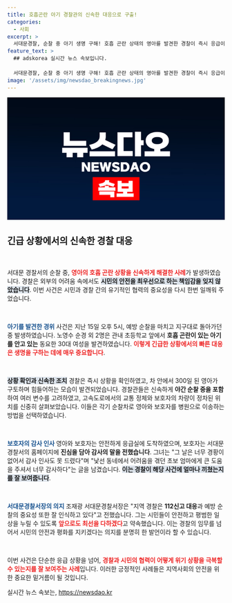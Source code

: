 ```yaml
---
title: 호흡곤란 아기 경찰관의 신속한 대응으로 구출!
categories:
  - 사회
excerpt: >
  서대문경찰, 순찰 중 아기 생명 구해! 호흡 곤란 상태의 영아를 발견한 경찰이 즉시 응급이송, 보호자는 감사 인사를 전하며 따뜻한 이야기를 전했습니다. 경찰의 신속한 대응이 시민의 안전을 이끌었습니다.
feature_text: >
  ## adskorea 실시간 뉴스 속보입니다.

  서대문경찰, 순찰 중 아기 생명 구해! 호흡 곤란 상태의 영아를 발견한 경찰이 즉시 응급이송, 보호자는 감사 인사를 전하며 따뜻한 이야기를 전했습니다. 경찰의 신속한 대응이 시민의 안전을 이끌었습니다.
image: '/assets/img/newsdao_breakingnews.jpg'
---
```


<p><img src="/assets/img/newsdao_breakingnews.jpg" alt="adskorea 속보" /></p>

<h2 data-ke-size="size26">긴급 상황에서의 신속한 경찰 대응</h2>

<p data-ke-size="size16">&nbsp;</p>

<p>서대문 경찰서의 순찰 중, <b><span style="color: #ee2323;">영아의 호흡 곤란 상황을 신속하게 해결한 사례</span></b>가 발생하였습니다. 경찰은 외부의 어려움 속에서도 <b><span style="background-color: #21538527;">시민의 안전을 최우선으로 하는 책임감을 잊지 않았습니다</span></b>. 이번 사건은 시민과 경찰 간의 유기적인 협력의 중요성을 다시 한번 일깨워 주었습니다. </p>

<p data-ke-size="size16">&nbsp;</p>

<p><b><span style="color: #1a5490;">아기를 발견한 경위</span></b>
사건은 지난 15일 오후 5시, 예방 순찰을 마치고 지구대로 돌아가던 중 발생하였습니다. 노영수 순경 외 2명은 관내 초등학교 앞에서 <b>호흡 곤란이 있는 아기를 안고 있는</b> 동요한 30대 여성을 발견하였습니다. <b><span style="color: #ee2323;">이렇게 긴급한 상황에서의 빠른 대응은 생명을 구하는 데에 매우 중요합니다</span></b>. </p>

<p data-ke-size="size16">&nbsp;</p>

<p><b><span style="background-color: #21538527;">상황 확인과 신속한 조치</span></b>
경찰은 즉시 상황을 확인하였고, 차 안에서 300일 된 영아가 구토하며 힘들어하는 모습이 발견되었습니다. 경찰관들은 신속하게 <b>야간 순찰 중을 포함</b>하여 여러 변수를 고려하였고, 고속도로에서의 교통 정체와 보호자의 차량이 정차된 위치를 신중히 살펴보았습니다. 이들은 각기 순찰차로 영아와 보호자를 병원으로 이송하는 방법을 선택하였습니다. </p>

<p data-ke-size="size16">&nbsp;</p>

<p><b><span style="color: #1a5490;">보호자의 감사 인사</span></b>
영아와 보호자는 안전하게 응급실에 도착하였으며, 보호자는 서대문 경찰서의 홈페이지에 <b>진심을 담아 감사의 말을 전했습니다</b>. 그녀는 "그 날은 너무 경황이 없어서 감사 인사도 못 드렸다"며 "낯선 동네에서 어려움을 겪던 초보 엄마에게 큰 도움을 주셔서 너무 감사하다"는 글을 남겼습니다. <b><span style="background-color: #21538527;">이는 경찰이 해당 사건에 얼마나 끼쳤는지를 잘 보여줍니다</span></b>. </p>

<p data-ke-size="size16">&nbsp;</p>

<p><b><span style="color: #1a5490;">서대문경찰서장의 의지</span></b>
조재광 서대문경찰서장은 "지역 경찰은 <b>112신고 대응</b>과 예방 순찰의 중요성 또한 잘 인식하고 있다"고 전했습니다. 그는 시민들이 안전하고 평범한 일상을 누릴 수 있도록 <b><span style="color: #ee2323;">앞으로도 최선을 다하겠다</span></b>고 약속했습니다. 이는 경찰의 임무를 넘어서 시민의 안전과 평화를 지키겠다는 의지를 분명히 한 발언이라 할 수 있습니다. </p>

<p data-ke-size="size16">&nbsp;</p>

<p>이번 사건은 단순한 응급 상황을 넘어, <b><span style="color: #ee2323;">경찰과 시민의 협력이 어떻게 위기 상황을 극복할 수 있는지를 잘 보여주는 사례</span></b>입니다. 이러한 긍정적인 사례들은 지역사회의 안전을 위한 중요한 밑거름이 될 것입니다.</p>
실시간 뉴스 속보는, <a href="https://newsdao.kr" rel="dofollow">https://newsdao.kr</a>



